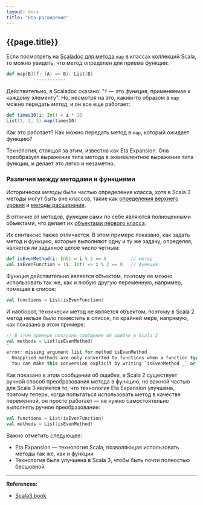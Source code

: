 ```yaml
---
layout: docs
title: "Eta расширение"
---
```


## {{page.title}}

Если посмотреть на [Scaladoc для метода `map`](https://scala-lang.org/api/3.x/scala/collection/immutable/List.html#map-fffff812) 
в классах коллекций Scala, то можно увидеть, что метод определен для приема функции:

```scala
def map[B](f: (A) => B): List[B]
           -----------
```

Действительно, в Scaladoc сказано: "`f` — это _функция_, применяемая к каждому элементу". 
Но, несмотря на это, каким-то образом в `map` можно передать _метод_, и он все еще работает:

```scala mdoc
def times10(i: Int) = i * 10
List(1, 2, 3).map(times10)
```

Как это работает? Как можно передать метод в `map`, который ожидает функцию?

Технология, стоящая за этим, известна как Eta Expansion. 
Она преобразует выражение типа метода в эквивалентное выражение типа функции, и делает это легко и незаметно.

### Различия между методами и функциями

Исторически _методы_ были частью определения класса, хотя в Scala 3 методы могут быть вне классов, 
такие как [определения верхнего уровня](../toplevel-definitions) и [методы расширения](../methods/method-features).

В отличие от методов, _функции_ сами по себе являются полноценными объектами, что делает их 
[объектами первого класса](https://ru.wikipedia.org/wiki/%D0%9E%D0%B1%D1%8A%D0%B5%D0%BA%D1%82_%D0%BF%D0%B5%D1%80%D0%B2%D0%BE%D0%B3%D0%BE_%D0%BA%D0%BB%D0%B0%D1%81%D1%81%D0%B0).

Их синтаксис также отличается. 
В этом примере показано, как задать метод и функцию, которые выполняют одну и ту же задачу, 
определяя, является ли заданное целое число четным:

```scala mdoc:silent
def isEvenMethod(i: Int) = i % 2 == 0         // метод
val isEvenFunction = (i: Int) => i % 2 == 0   // функция
```

Функция действительно является объектом, поэтому ее можно использовать так же, 
как и любую другую переменную, например, помещая в список:

```scala mdoc:silent
val functions = List(isEvenFunction)
```

И наоборот, технически метод не является объектом, поэтому в Scala 2 метод нельзя было поместить в список, 
по крайней мере, напрямую, как показано в этом примере:

```scala
// В этом примере показано сообщение об ошибке в Scala 2
val methods = List(isEvenMethod)
^
error: missing argument list for method isEvenMethod
  Unapplied methods are only converted to functions when a function type is expected.
  You can make this conversion explicit by writing `isEvenMethod _` or `isEvenMethod(_)` instead of `isEvenMethod`.
```

Как показано в этом сообщении об ошибке, в Scala 2 существует ручной способ преобразования метода в функцию, 
но важной частью для Scala 3 является то, что технология Eta Expansion улучшена, 
поэтому теперь, когда попытаться использовать метод в качестве переменной, 
он просто работает — не нужно самостоятельно выполнять ручное преобразование:

```scala
val functions = List(isEvenFunction)  
val methods = List(isEvenMethod)    
```

Важно отметить следующее:
- Eta Expansion — технология Scala, позволяющая использовать методы так же, как и функции
- Технология была улучшена в Scala 3, чтобы быть почти полностью бесшовной


---

**References:**
- [Scala3 book](https://docs.scala-lang.org/scala3/book/fun-eta-expansion.html)
